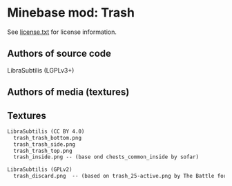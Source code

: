 Minebase mod: Trash
===================
See [license.txt](./license.txt) for license information.

Authors of source code
----------------------
LibraSubtilis (LGPLv3+)

Authors of media (textures)
---------------------------

Textures
--------
```txt
LibraSubtilis (CC BY 4.0)
  trash_trash_bottom.png
  trash_trash_side.png
  trash_trash_top.png
  trash_inside.png -- (base ond chests_common_inside by sofar)

LibraSubtilis (GPLv2)  
  trash_discard.png  -- (based on trash_25-active.png by The Battle for Wesnoth Project)
```
